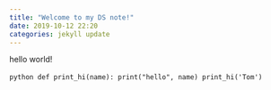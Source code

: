 ```yaml
---
title: "Welcome to my DS note!"
date: 2019-10-12 22:20
categories: jekyll update
---
```


hello world! 

​```python
def print_hi(name):
  print("hello", name)
print_hi('Tom')
​```
